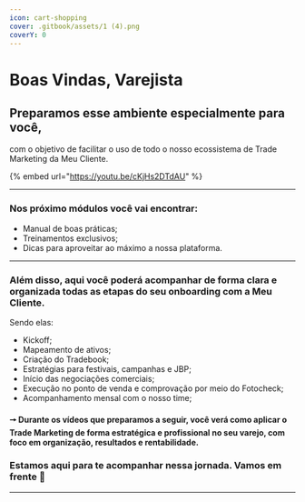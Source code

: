 ```yaml
---
icon: cart-shopping
cover: .gitbook/assets/1 (4).png
coverY: 0
---
```


# Boas Vindas, Varejista

## Preparamos esse ambiente especialmente para você,

&#x20;com o objetivo de facilitar o uso de todo o nosso ecossistema de Trade Marketing da Meu Cliente.

{% embed url="https://youtu.be/cKjHs2DTdAU" %}

***

### Nos próximo módulos você vai encontrar:

* Manual de boas práticas;
* Treinamentos exclusivos;
* Dicas para aproveitar ao máximo a nossa plataforma.

***

### Além disso, aqui você poderá acompanhar de forma clara e organizada todas as etapas do seu onboarding com a Meu Cliente.

Sendo elas:

* Kickoff;
* Mapeamento de ativos;
* Criação do Tradebook;
* Estratégias para festivais, campanhas e JBP;
* Início das negociações comerciais;
* Execução no ponto de venda e comprovação por meio do Fotocheck;
* Acompanhamento mensal com o nosso time;



#### 🠖 Durante os vídeos que preparamos a seguir, você verá como aplicar o Trade Marketing de forma estratégica e profissional no seu varejo, com foco em  organização, resultados e rentabilidade.

### Estamos aqui para te acompanhar nessa jornada. Vamos em frente 🚀&#x20;

***
